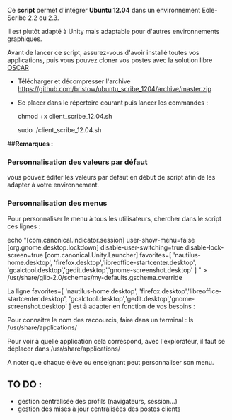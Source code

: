 Ce **script** permet d'intégrer **Ubuntu 12.04** dans un environnement Eole-Scribe 2.2 ou 2.3.

Il est plutôt adapté à Unity mais adaptable pour d'autres environnements graphiques.

Avant de lancer ce script, assurez-vous d'avoir installé toutes vos applications, puis vous pouvez cloner vos postes
avec la solution libre [OSCAR](http://oscar.crdp-lyon.fr/wiki/)

  - Télécharger et décompresser l'archive https://github.com/bristow/ubuntu_scribe_1204/archive/master.zip

  - Se placer dans le répertoire courant puis lancer les commandes :

	chmod +x client_scribe_12.04.sh

	sudo ./client_scribe_12.04.sh

##**Remarques :** 

### Personnalisation des valeurs par défaut

vous pouvez éditer les valeurs par défaut en début de script afin de les adapter à votre environnement.

### Personnalisation des menus

Pour personnaliser le menu à tous les utilisateurs, chercher dans le script ces lignes :


echo "[com.canonical.indicator.session]
user-show-menu=false
[org.gnome.desktop.lockdown]
disable-user-switching=true
disable-lock-screen=true
[com.canonical.Unity.Launcher]
favorites=[ 'nautilus-home.desktop', 'firefox.desktop','libreoffice-startcenter.desktop', 'gcalctool.desktop','gedit.desktop','gnome-screenshot.desktop' ]
" > /usr/share/glib-2.0/schemas/my-defaults.gschema.override

La ligne favorites=[ 'nautilus-home.desktop', 'firefox.desktop','libreoffice-startcenter.desktop', 'gcalctool.desktop','gedit.desktop','gnome-screenshot.desktop' ]
est à adapter en fonction de vos besoins :

Pour connaitre le nom des raccourcis, faire dans un terminal : ls /usr/share/applications/

Pour voir à quelle application cela correspond, avec l'explorateur, il faut se déplacer dans /usr/share/applications/

A noter que chaque élève ou enseignant peut personnaliser son menu.

## TO DO :

- gestion centralisée des profils (navigateurs, session...)
- gestion des mises à jour centralisées des postes clients
